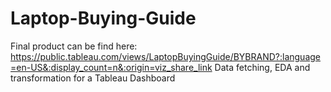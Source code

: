 # Laptop-Buying-Guide
Final product can be find here: https://public.tableau.com/views/LaptopBuyingGuide/BYBRAND?:language=en-US&:display_count=n&:origin=viz_share_link
Data fetching, EDA and transformation for a Tableau Dashboard
